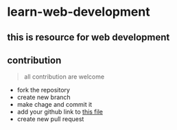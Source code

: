 # learn-web-development

## this is resource for web development

## contribution

> all contribution are welcome

- fork the repository
- create new branch
- make chage and commit it
- add your github link to [this file](https://github.com/zulfikar-dityaa/learn-web-development/blob/master/contributions.md)
- create new pull request
